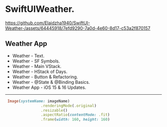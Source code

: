 SwiftUIWeather.
===============

https://github.com/Elaidzha1940/SwiftUI-Weather-/assets/64445918/7efd9290-7a0d-4e60-8d17-c53a2f870157

Weather App
-----------
- Weather - Text.
- Weather - SF Symbols.
- Weather - Main VStack.
- Weather - HStack of Days.
- Weather - Button & Refactoring.
- Weather - @State & @Binding Basics.
- Weather App - iOS 15 & 16 Updates.
------------

``````ruby
 Image(systemName: imageName)
                .renderingMode(.original)
                .resizable()
                .aspectRatio(contentMode: .fit)
                .frame(width: 160, height: 160)

``````

